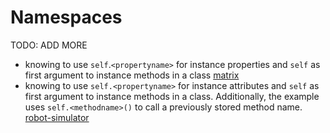 # Namespaces

TODO: ADD MORE

- knowing to use `self`.`<propertyname>` for instance properties and `self` as first argument to instance methods in a class [matrix](../exercise-concepts/matrix.md)
- knowing to use `self.<propertyname>` for instance attributes and `self` as first argument to instance methods in a class. Additionally, the example uses `self.<methodname>()` to call a previously stored method name. [robot-simulator](../exercise-concepts/robot-simulator.md)
